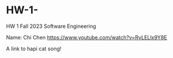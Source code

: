 # HW-1-

HW 1 Fall 2023 Software Engineering 

Name: Chi Chen
https://www.youtube.com/watch?v=RyLELlx9Y8E

A link to hapi cat song!


